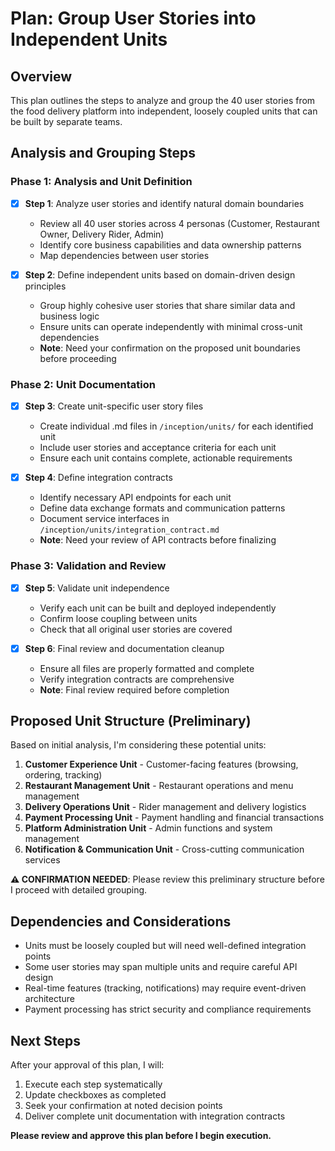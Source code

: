 # Plan: Group User Stories into Independent Units

## Overview
This plan outlines the steps to analyze and group the 40 user stories from the food delivery platform into independent, loosely coupled units that can be built by separate teams.

## Analysis and Grouping Steps

### Phase 1: Analysis and Unit Definition
- [x] **Step 1**: Analyze user stories and identify natural domain boundaries
  - Review all 40 user stories across 4 personas (Customer, Restaurant Owner, Delivery Rider, Admin)
  - Identify core business capabilities and data ownership patterns
  - Map dependencies between user stories

- [x] **Step 2**: Define independent units based on domain-driven design principles
  - Group highly cohesive user stories that share similar data and business logic
  - Ensure units can operate independently with minimal cross-unit dependencies
  - **Note**: Need your confirmation on the proposed unit boundaries before proceeding

### Phase 2: Unit Documentation
- [x] **Step 3**: Create unit-specific user story files
  - Create individual .md files in `/inception/units/` for each identified unit
  - Include user stories and acceptance criteria for each unit
  - Ensure each unit contains complete, actionable requirements

- [x] **Step 4**: Define integration contracts
  - Identify necessary API endpoints for each unit
  - Define data exchange formats and communication patterns
  - Document service interfaces in `/inception/units/integration_contract.md`
  - **Note**: Need your review of API contracts before finalizing

### Phase 3: Validation and Review
- [x] **Step 5**: Validate unit independence
  - Verify each unit can be built and deployed independently
  - Confirm loose coupling between units
  - Check that all original user stories are covered

- [x] **Step 6**: Final review and documentation cleanup
  - Ensure all files are properly formatted and complete
  - Verify integration contracts are comprehensive
  - **Note**: Final review required before completion

## Proposed Unit Structure (Preliminary)

Based on initial analysis, I'm considering these potential units:

1. **Customer Experience Unit** - Customer-facing features (browsing, ordering, tracking)
2. **Restaurant Management Unit** - Restaurant operations and menu management
3. **Delivery Operations Unit** - Rider management and delivery logistics
4. **Payment Processing Unit** - Payment handling and financial transactions
5. **Platform Administration Unit** - Admin functions and system management
6. **Notification & Communication Unit** - Cross-cutting communication services

**⚠️ CONFIRMATION NEEDED**: Please review this preliminary structure before I proceed with detailed grouping.

## Dependencies and Considerations

- Units must be loosely coupled but will need well-defined integration points
- Some user stories may span multiple units and require careful API design
- Real-time features (tracking, notifications) may require event-driven architecture
- Payment processing has strict security and compliance requirements

## Next Steps

After your approval of this plan, I will:
1. Execute each step systematically
2. Update checkboxes as completed
3. Seek your confirmation at noted decision points
4. Deliver complete unit documentation with integration contracts

**Please review and approve this plan before I begin execution.**